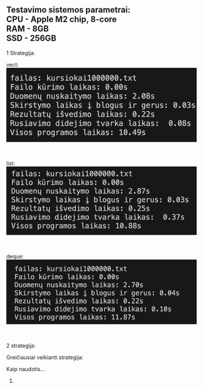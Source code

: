 Testavimo sistemos parametrai: <br>
CPU - Apple M2 chip, 8-core <br>
RAM - 8GB <br>
SSD - 256GB <br>
----------------------------------------------------------------------------------------

1 Strategija: <br>

vect: <br>
![alt text](vect1.png)

<br>

list: <br>
![alt text](list1.png)

<br>

deque: <br>
![alt text](<deque 1.png>)

<br>

2 strategija: <br>

Greičiausiai veikianti strategija: <br>





Kaip naudotis...

1. 

